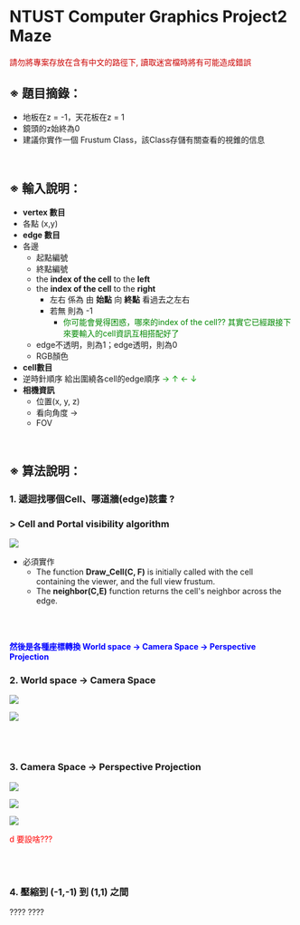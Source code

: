 # NTUST Computer Graphics Project2 Maze

<font color=#CC0000>請勿將專案存放在含有中文的路徑下, 讀取迷宮檔時將有可能造成錯誤</font>

## ※ 題目摘錄：
* 地板在z = -1，天花板在z = 1
* 鏡頭的z始終為0
* 建議你實作一個 Frustum Class，該Class存儲有關查看的視錐的信息


</br>

## ※ 輸入說明：
* **vertex 數目**
* 各點 (x,y)
* **edge 數目**
* 各邊
    * 起點編號
    * 終點編號
    * the **index of the cell** to the **left**
    * the **index of the cell** to the **right**
        * 左右 係為 由 **始點** 向 **終點** 看過去之左右
        * 若無 則為 -1
            * <font color=#008800>你可能會覺得困惑，哪來的index of the cell??
                其實它已經跟接下來要輸入的cell資訊互相搭配好了</font>
    * edge不透明，則為1；edge透明，則為0 
    * RGB顏色
* **cell數目**
* 逆時針順序 給出圍繞各cell的edge順序 <font color=#009900>→ ↑ ← ↓</font>
* **相機資訊**
    * 位置(x, y, z)
    * 看向角度 →
    * FOV

</br>

## ※ 算法說明：

### **1. 遞迴找哪個Cell、哪道牆(edge)該畫 ?**

### **> Cell and Portal visibility algorithm**
![](https://i.imgur.com/QKJPfzW.png)
* 必須實作
    *  The function **Draw_Cell(C, F)** is initially called with the cell containing the viewer, and the full view frustum. 
    *  The **neighbor(C,E)** function returns the cell's neighbor across the edge.

</br></br>

**<font color=#0000FF>
然後是各種座標轉換
World space -> Camera Space -> Perspective Projection
</font>**


### **2. World space -> Camera Space**
![](https://i.imgur.com/5FiGLQ4.png)

![](https://i.imgur.com/c6TSieP.png)

</br></br>
### **3. Camera Space -> Perspective Projection**
![](https://i.imgur.com/x6BXxoj.png)

![](https://i.imgur.com/t5zTH3y.png)

![](https://i.imgur.com/5P5UaSo.png)

<font color=#FF0000>d 要設啥???</font>

</br></br>
### **4. 壓縮到 (-1,-1) 到 (1,1) 之間**
????
????







<font color=#0000FF></font>
<font color=#FF0000></font>
<font color=#00FF00></font>
